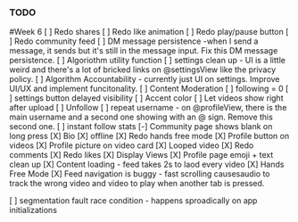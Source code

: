 ### TODO

#Week 6
[ ] Redo shares
[ ] Redo like animation
[ ] Redo play/pause button
[ ] Redo community feed
[ ] DM message persistence -when I send a message, it sends but it's still in the message input. Fix this DM message persistence.
[ ] Algoriothm utility function
[ ] settings clean up - UI is a little weird and there's a lot of bricked links on @settingsView like the privacy policy.
[ ] Algorithm Accountability - currently just UI on settings. Improve UI/UX and implement funcitonality.
[ ] Content Moderation
[ ] following = 0
[ ] settings button delayed visibility
[ ] Accent color
[ ] Let videos show right after upload 
[ ] Unfollow
[ ] repeat username - on @profileView, there is the main username and a second one showing with an @ sign. Remove this second one.
[ ] instant follow stats
[-] Community page shows blank on long press
[X] Bio
[X] offline
[X] Redo hands free mode
[X] Profile button on videos
[X] Profile picture on video card
[X] Looped video
[X] Redo comments
[X] Redo likes
[X] Display Views
[X] Profile page emoji + text clean up
[X] Content loading - feed takes 2s to laod every video
[X] Hands Free Mode
[X] Feed navigation is buggy - fast scrolling causesaudio to track the wrong video and video to play when another tab is pressed.


[ ] segmentation fault race condition - happens sproadically on app initializations
